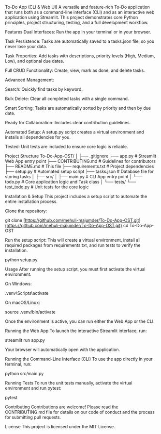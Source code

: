 To-Do App (CLI & Web UI)
A versatile and feature-rich To-Do application that runs both as a command-line interface (CLI) and as an interactive web application using Streamlit. This project demonstrates core Python principles, project structuring, testing, and a full development workflow.

Features
Dual Interfaces: Run the app in your terminal or in your browser.

Task Persistence: Tasks are automatically saved to a tasks.json file, so you never lose your data.

Task Properties: Add tasks with descriptions, priority levels (High, Medium, Low), and optional due dates.

Full CRUD Functionality: Create, view, mark as done, and delete tasks.

Advanced Management:

Search: Quickly find tasks by keyword.

Bulk Delete: Clear all completed tasks with a single command.

Smart Sorting: Tasks are automatically sorted by priority and then by due date.

Ready for Collaboration: Includes clear contribution guidelines.

Automated Setup: A setup.py script creates a virtual environment and installs all dependencies for you.

Tested: Unit tests are included to ensure core logic is reliable.

Project Structure
To-Do-App-OST/
│
├── .gitignore
├── app.py                  # Streamlit Web App entry point
├── CONTRIBUTING.md         # Guidelines for contributors
├── README.md               # This file
├── requirements.txt        # Project dependencies
├── setup.py                # Automated setup script
├── tasks.json              # Database file for storing tasks
│
├── src/
│   ├── main.py             # CLI App entry point
│   └── todo.py             # Core application logic and Task class
│
└── tests/
    └── test_todo.py        # Unit tests for the core logic

Installation & Setup
This project includes a setup script to automate the entire installation process.

Clone the repository:

git clone [https://github.com/mehuli-majumder/To-Do-App-OST.git](https://github.com/mehuli-majumder/To-Do-App-OST.git)
cd To-Do-App-OST

Run the setup script:
This will create a virtual environment, install all required packages from requirements.txt, and run tests to verify the installation.

python setup.py

Usage
After running the setup script, you must first activate the virtual environment.

On Windows:

.venv\Scripts\activate

On macOS/Linux:

source .venv/bin/activate

Once the environment is active, you can run either the Web App or the CLI.

Running the Web App
To launch the interactive Streamlit interface, run:

streamlit run app.py

Your browser will automatically open with the application.

Running the Command-Line Interface (CLI)
To use the app directly in your terminal, run:

python src/main.py

Running Tests
To run the unit tests manually, activate the virtual environment and run pytest:

pytest

Contributing
Contributions are welcome! Please read the CONTRIBUTING.md file for details on our code of conduct and the process for submitting pull requests.

License
This project is licensed under the MIT License.
